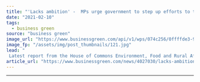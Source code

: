 ```yaml
---
title: "'Lacks ambition' -  MPs urge government to step up efforts to tackle air pollution"
date: "2021-02-10"
tags: 
  - business green
source: "business green"
image_url: "https://www.businessgreen.com/api/v1/wps/074c256/0ffffde3-94aa-4543-aae2-b625910f6866/8/pollutionmonitor-350x250-185x114.jpg"
image_fp: "/assets/img/post_thumbnails/121.jpg"
lead: "
 Latest report from the House of Commons Environment, Food and Rural Affairs (EFRA) Committee warns the UK's current strategy to combat air pollution needs to be beefed up ..."
article_url: "https://www.businessgreen.com/news/4027030/lacks-ambition-mps-urge-government-step-efforts-tackle-air-pollution"
---
```


---
